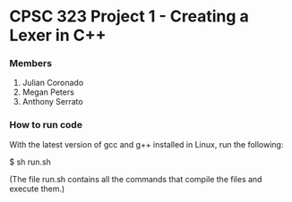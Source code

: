 # CPSC 323 Project 1 - Creating a Lexer in C++

### Members
1. Julian Coronado
2. Megan Peters
3. Anthony Serrato

### How to run code

With the latest version of gcc and g++ installed in Linux, run the following:

$ sh run.sh

(The file run.sh contains all the commands that compile the files and execute them.)

